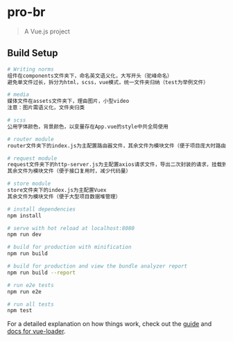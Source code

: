 # pro-br

> A Vue.js project

## Build Setup

``` bash
# Writing norms
组件在components文件夹下，命名英文语义化，大写开头（驼峰命名）
避免单文件过长，拆分为html，scss，vue模式，统一文件夹归纳（test为举例文件）

# media
媒体文件在assets文件夹下，理由图片，小型video
注意：图片需语义化，文件夹归类

# scss
公用字体颜色，背景颜色，以变量存在App.vue的style中共全局使用

# router module
router文件夹下的index.js为主配置路由器文件，其余文件为模块文件（便于项目庞大时路由区分、维护）

# request module
request文件夹下的http-server.js为主配置axios请求文件，导出二次封装的请求，挂载到main.js的Vue原型上
其余文件为模块文件（便于接口复用时，减少代码量）

# store module
store文件夹下的index.js为主配置Vuex
其余文件为模块文件（便于大型项目数据堆管理）

# install dependencies
npm install

# serve with hot reload at localhost:8080
npm run dev

# build for production with minification
npm run build

# build for production and view the bundle analyzer report
npm run build --report

# run e2e tests
npm run e2e

# run all tests
npm test
```

For a detailed explanation on how things work, check out the [guide](http://vuejs-templates.github.io/webpack/) and [docs for vue-loader](http://vuejs.github.io/vue-loader).
